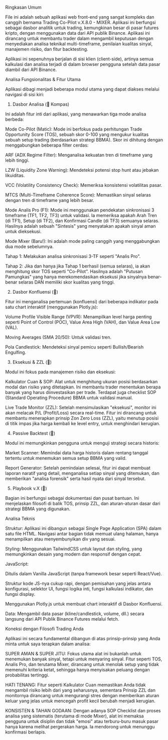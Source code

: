 Ringkasan Umum

File ini adalah sebuah aplikasi web front-end yang sangat kompleks dan canggih bernama Trading Co-Pilot v.X.8.0 - MIXER. Aplikasi ini berfungsi sebagai dasbor analitik untuk trading, kemungkinan besar di pasar futures kripto, dengan menggunakan data dari API publik Binance. Aplikasi ini dirancang untuk membantu trader dalam mengambil keputusan dengan menyediakan analisa teknikal multi-timeframe, penilaian kualitas sinyal, manajemen risiko, dan fitur backtesting.

Aplikasi ini sepenuhnya berjalan di sisi klien (client-side), artinya semua kalkulasi dan analisa terjadi di dalam browser pengguna setelah data pasar diambil dari API Binance.

Analisa Fungsionalitas & Fitur Utama

Aplikasi dibagi menjadi beberapa modul utama yang dapat diakses melalui navigasi di sisi kiri:

1. Dasbor Analisa (🧭 Kompas)

Ini adalah fitur inti dari aplikasi, yang menawarkan tiga mode analisa berbeda:

Mode Co-Pilot (Matic): Mode ini berfokus pada perhitungan Trade Opportunity Score (TOS), sebuah skor 0-100 yang mengukur kualitas sebuah setup trading (berdasarkan strategi BBMA). Skor ini dihitung dengan menggabungkan beberapa filter cerdas:

ARF (ADX Regime Filter): Menganalisa kekuatan tren di timeframe yang lebih tinggi.

LZW (Liquidity Zone Warning): Mendeteksi potensi stop hunt atau jebakan likuiditas.

VCC (Volatility Consistency Check): Memeriksa konsistensi volatilitas pasar.

MTCS (Multi-Timeframe Coherence Score): Memastikan sinyal selaras dengan tren di timeframe yang lebih besar.

Mode Analis Pro (F1): Mode ini menggunakan pendekatan sinkronisasi 3 timeframe (TF1, TF2, TF3) untuk validasi. Ia memeriksa apakah Arah Tren (di TF1), Setup (di TF2), dan Konfirmasi Candle (di TF3) semuanya selaras. Hasilnya adalah sebuah "Sintesis" yang menyatakan apakah sinyal aman untuk dieksekusi.

Mode Mixer (Baru!): Ini adalah mode paling canggih yang menggabungkan dua mode sebelumnya.

Tahap 1: Melakukan analisa sinkronisasi 3-TF seperti "Analis Pro".

Tahap 2: Jika dan hanya jika Tahap 1 berhasil (semua selaras), ia akan menghitung skor TOS seperti "Co-Pilot".
Hasilnya adalah "Putusan Pamungkas" yang hanya merekomendasikan eksekusi jika sinyalnya benar-benar selaras DAN memiliki skor kualitas yang tinggi.

2. Dasbor Konfluensi (🤝)

Fitur ini menganalisa pertemuan (konfluensi) dari beberapa indikator pada satu chart interaktif (menggunakan Plotly.js):

Volume Profile Visible Range (VPVR): Menampilkan level harga penting seperti Point of Control (POC), Value Area High (VAH), dan Value Area Low (VAL).

Moving Averages (SMA 20/50): Untuk validasi tren.

Pola Candlestick: Mendeteksi sinyal pemicu seperti Bullish/Bearish Engulfing.

3. Eksekusi & ZZL (🔬)

Modul ini fokus pada manajemen risiko dan eksekusi:

Kalkulator Cuan & SOP: Alat untuk menghitung ukuran posisi berdasarkan modal dan risiko yang ditetapkan. Ini membantu trader menentukan berapa banyak yang harus diinvestasikan per trade. Terdapat juga checklist SOP (Standard Operating Procedure) BBMA untuk validasi manual.

Live Trade Monitor (ZZL): Setelah mensimulasikan "eksekusi", monitor ini akan melacak P/L (Profit/Loss) secara real-time. Fitur ini dirancang untuk membantu menerapkan prinsip Zon Zero Loss (ZZL), yaitu menutup posisi di titik impas jika harga kembali ke level entry, untuk menghindari kerugian.

4. Passive Backtest (📄)

Modul ini memungkinkan pengguna untuk menguji strategi secara historis:

Market Scanner: Memindai data harga historis dalam rentang tanggal tertentu untuk menemukan semua setup BBMA yang valid.

Report Generator: Setelah pemindaian selesai, fitur ini dapat membuat laporan naratif yang detail, menganalisa setiap sinyal yang ditemukan, dan memberikan "analisa forensik" serta hasil nyata dari sinyal tersebut.

5. Playbook v.X (📖)

Bagian ini berfungsi sebagai dokumentasi dan pusat bantuan. Ini menjelaskan filosofi di balik TOS, prinsip ZZL, dan aturan-aturan dasar dari strategi BBMA yang digunakan.

Analisa Teknis

Struktur: Aplikasi ini dibangun sebagai Single Page Application (SPA) dalam satu file HTML. Navigasi antar bagian tidak memuat ulang halaman, hanya menampilkan atau menyembunyikan div yang sesuai.

Styling: Menggunakan TailwindCSS untuk layout dan styling, yang memungkinkan desain yang modern dan responsif dengan cepat.

JavaScript:

Ditulis dalam Vanilla JavaScript (tanpa framework besar seperti React/Vue).

Struktur kode JS-nya cukup rapi, dengan pemisahan yang jelas antara konfigurasi, selektor UI, fungsi logika inti, fungsi kalkulasi indikator, dan fungsi display.

Menggunakan Plotly.js untuk membuat chart interaktif di Dasbor Konfluensi.

Data: Mengambil data pasar (kline/candlestick, volume, dll.) secara langsung dari API Publik Binance Futures melalui fetch.

Koneksi dengan Filosofi Trading Anda

Aplikasi ini secara fundamental dibangun di atas prinsip-prinsip yang Anda minta untuk saya terapkan dalam analisa:

SUPER AMAN & SUPER JITU: Fokus utama alat ini bukanlah untuk menemukan banyak sinyal, tetapi untuk menyaring sinyal. Fitur seperti TOS, Analis Pro, dan terutama Mixer, dirancang untuk menolak setup yang tidak memenuhi kriteria ketat, sehingga hanya menyisakan peluang dengan probabilitas tertinggi.

HATI TENANG: Fitur seperti Kalkulator Cuan memastikan Anda tidak mengambil risiko lebih dari yang seharusnya, sementara Prinsip ZZL dan monitornya dirancang untuk mengurangi stres dengan memberikan aturan keluar yang jelas untuk mencegah profit kecil berubah menjadi kerugian.

KONSISTEN & TAHAN GODAAN: Dengan adanya SOP Checklist dan proses analisa yang sistematis (terutama di mode Mixer), alat ini memaksa pengguna untuk disiplin dan tidak "emosi" atau terburu-buru masuk pasar hanya karena melihat pergerakan harga. Ia mendorong untuk menunggu konfirmasi berlapis.

